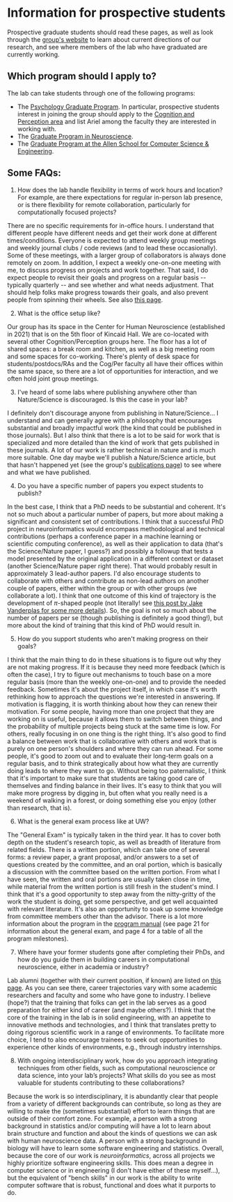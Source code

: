 # Information for prospective students

Prospective graduate students should read these pages, as well as look
through the [group's website](https://neuroinformatics.uw.edu/) to learn
about current directions of our research, and see where members of the lab
who have graduated are currently working.

## Which program should I apply to?

The lab can take students through one of the following programs:

- The [Psychology Graduate Program](https://psych.uw.edu/graduate). In particular, prospective students interest in joining the group should apply to the [Cognition and Perception area](https://psych.uw.edu/graduate/areas/cognition-and-perception) and list Ariel among the faculty they are interested in working with.
- The [Graduate Program in Neuroscience](https://depts.washington.edu/neurogrd/).
- The [Graduate Program at the Allen School for Computer Science & Engineering](https://www.cs.washington.edu/academics/phd/process).


## Some FAQs:

1. How does the lab handle flexibility in terms of work hours and location? For example, are there expectations for regular in-person lab presence, or is there flexibility for remote collaboration, particularly for computationally focused projects?

There are no specific requirements for in-office hours. I understand that
different people have different needs and get their work done at different
times/conditions. Everyone is expected to attend weekly group meetings and
weekly journal clubs / code reviews (and to lead these occasionally). Some
of these meetings, with a larger group of collaborators is always done
remotely on zoom. In addition, I expect a weekly one-on-one meeting with me,
to discuss progress on projects and work together. That said, I do expect
people to revisit their goals and progress on a regular basis -- typically
quarterly -- and see whether and what needs adjustment. That should help
folks make progress towards their goals, and also prevent people from
spinning their wheels. See also
[this page](https://nrdg.github.io/sop/general/general.html#working-hours).

2. What is the office setup like?

Our group has its space in the Center for Human Neuroscience (established in
2021) that is on the 5th floor of Kincaid Hall. We are co-located with several
other Cognition/Perception groups here. The floor has a lot of shared spaces: a
break room and kitchen, as well as a big meeting room and some spaces for
co-working. There's plenty of desk space for students/postdocs/RAs and the
Cog/Per faculty all have their offices within the same space, so there are a
lot of opportunities for interaction, and we often hold joint group meetings.

3. I've heard of some labs where publishing anywhere other than Nature/Science is discouraged. Is this the case in your lab?

I definitely don't discourage anyone from publishing in Nature/Science... I
understand and can generally agree with a philosophy that encourages
substantial and broadly impactful work (the kind that could be published in
those journals). But I also think that there is a lot to be said for work
that is specialized and more detailed than the kind of work that gets
published in these journals. A lot of our work is rather technical in
nature and is much more suitable. One day maybe we'll publish a
Nature/Science article, but that hasn't happened yet (see the group's
[publications page](https://neuroinformatics.uw.edu/publications/)) to see
where and what we have published.

4. Do you have a specific number of papers you expect students to publish?

In the best case, I think that a PhD needs to be substantial and coherent.
It's not so much about a particular number of papers, but more about making
a significant and consistent set of contributions. I think that a
successful PhD project in neuroinformatics would encompass methodological
and technical contributions (perhaps a conference paper in a machine
learning or scientific computing conference), as well as their application
to data (that's the Science/Nature paper, I guess?) and possibly a followup
that tests a model presented by the original application in a different
context or dataset (another Science/Nature paper right there). That would
probably result in approximately 3 lead-author papers. I'd also encourage
students to collaborate with others and contribute as non-lead authors on
another couple of papers, either within the group or with other groups (we
collaborate a lot). I think that one outcome of this kind of trajectory is
the development of $\pi$-shaped people (not literally! see [this post by
Jake Vanderplas for some more
details](https://jakevdp.github.io/blog/2014/08/22/hacking-academia/)). So,
the goal is not so much about the number of papers per se (though
publishing is definitely a good thing!), but more about the kind of
training that this kind of PhD would result in.

5. How do you support students who aren't making progress on their goals?

I think that the main thing to do in these situations is to figure out why
they are not making progress. If it is because they need more feedback
(which is often the case), I try to figure out mechanisms to touch base on
a more regular basis (more than the weekly one-on-one) and to provide the
needed feedback. Sometimes it's about the project itself, in which case
it's worth rethinking how to approach the questions we're interested in
answering. If motivation is flagging, it is worth thinking about how they
can renew their motivation. For some people, having more than one project
that they are working on is useful, because it allows them to switch
between things, and the probability of multiple projects being stuck at the
same time is low. For others, really focusing in on one thing is the right
thing. It's also good to find a balance between work that is collaborative
with others and work that is purely on one person's shoulders and where
they can run ahead. For some people, it's good to zoom out and to evaluate
their long-term goals on a regular basis, and to think strategically about
how what they are currently doing leads to where they want to go. Without
being too paternalistic, I think that it's important to make sure that
students are taking good care of themselves and finding balance in their
lives. It's easy to think that you will make more progress by digging in,
but often what you really need is a weekend of walking in a forest, or
doing something else you enjoy (other than research, that is).

6. What is the general exam process like at UW?

The "General Exam" is typically taken in the third year. It has to cover both
depth on the student's research topic, as well as breadth of literature from
related fields. There is a written portion, which can take one of several
forms: a review paper, a grant proposal, and/or answers to a set of questions
created by the committee, and an oral portion, which is basically a
discussion with the committee based on the written portion. From what I have
seen, the written and oral portions are usually taken close in time, while
material from the written portion is still fresh in the student's mind. I
think that it's a good opportunity to step away from the nitty-gritty of the
work the student is doing, get some perspective, and get well acquainted with
relevant literature. It's also an opportunity to soak up some knowledge from
committee members other than the advisor. There is a lot more
information about the program in the [program manual](https://uwnetid.sharepoint.com/sites/uw_psych_public/Graduate/Forms/Student%20Manuals.aspx?ga=1&id=%2Fsites%2Fuw%5Fpsych%5Fpublic%2FGraduate%2FStudent%20Manuals%2FGraduate%20Student%20Manual%2Epdf&parent=%2Fsites%2Fuw%5Fpsych%5Fpublic%2FGraduate%2FStudent%20Manuals) (see page 21 for
information about the general exam, and page 4 for a table of all the program milestones).

7. Where have your former students gone after completing their PhDs, and how do you guide them in building careers in computational neuroscience, either in academia or industry?

Lab alumni (together with their current position, if known) are listed on [this
page](https://neuroinformatics.uw.edu/team/). As you can see there, career
trajectories vary with some academic researchers and faculty and some who have
gone to industry. I believe (hope?) that the training that folks can get in the
lab serves as a good preparation for either kind of career (and maybe others?).
I think that the core of the training in the lab is in solid engineering, with
an appetite to innovative methods and technologies, and I think that translates
pretty to doing rigorous scientific work in a range of environments. To
facilitate more choice, I tend to also encourage trainees to seek out
opportunities to experience other kinds of environments, e.g., through industry
internships.

8. With ongoing interdisciplinary work, how do you approach integrating techniques from other fields, such as computational neuroscience or data science, into your lab’s projects? What skills do you see as most valuable for students contributing to these collaborations?

Because the work is so interdisciplinary, it is abundantly clear that
people from a variety of different backgrounds can contribute, so long as
they are willing to make the (sometimes substantial) effort to learn things
that are outside of their comfort zone. For example, a person with a strong
background in statistics and/or computing will have a lot to learn about
brain structure and function and about the kinds of questions we can ask
with human neuroscience data. A person with a strong background in biology
will have to learn some software engineering and statistics. Overall,
because the core of our work is _neuroinformatics_, across all projects we
highly prioritize software engineering skills. This does mean a degree in
computer science or in engineering (I don't have either of these
myself...), but the equivalent of "bench skills" in our work is the ability
to write computer software that is robust, functional and does what it
purports to do.
